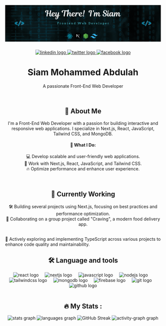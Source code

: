 <div align="center">
  <img src="https://github.com/TurjoSiam/TurjoSiam/blob/main/Hello%20T.gif"  />
</div>

###

<div align="center">
  <a href="https://www.linkedin.com/in/siam-mohammed-abdulah-0193b4162/" target="_blank">
    <img src="https://img.shields.io/static/v1?message=LinkedIn&logo=linkedin&label=&color=0077B5&logoColor=white&labelColor=&style=for-the-badge" height="25" alt="linkedin logo"  />
  </a>
  <a href="https://x.com/SiamTurjo" target="_blank">
    <img src="https://img.shields.io/static/v1?message=Twitter&logo=twitter&label=&color=1DA1F2&logoColor=white&labelColor=&style=for-the-badge" height="25" alt="twitter logo"  />
  </a>
  <a href="https://www.facebook.com/tur.jo.9275" target="_blank">
    <img src="https://img.shields.io/static/v1?message=Facebook&logo=facebook&label=&color=1877F2&logoColor=white&labelColor=&style=for-the-badge" height="25" alt="facebook logo"  />
  </a>
</div>

###

<h1 align="center">Siam Mohammed Abdulah</h1>

<p align="center">A passionate Front-End Web Developer</p>
<br>

###

<h2 align="center">👋 About Me</h2>

<p align="center">I'm a Front-End Web Developer with a passion for building interactive and responsive web applications. I specialize in Next.js, React, JavaScript, Tailwind CSS, and MongoDB.</p><h4 align="center">🎯 What I Do:</h4><p align="center">💻 Develop scalable and user-friendly web applications.<br>🚀 Work with Next.js, React, JavaScript, and Tailwind CSS.<br>🔥 Optimize performance and enhance user experience.</p>
<br>

###

<h2 align="center">🚧 Currently Working</h2>
<p align="center">🛠️ Building several projects using Next.js, focusing on best practices and performance optimization.<br>🍔 Collaborating on a group project called "Craving", a modern food delivery app.</p>
<br>📝 Actively exploring and implementing TypeScript across various projects to enhance code quality and maintainability.<br>

###

<h2 align="center">🛠 Language and tools</h2>

<div align="center">
  <img src="https://cdn.jsdelivr.net/gh/devicons/devicon/icons/react/react-original.svg" height="40" alt="react logo"  />
  <img width="12" />
  <img src="https://cdn.jsdelivr.net/gh/devicons/devicon/icons/nextjs/nextjs-original.svg" height="40" alt="nextjs logo"  />
  <img width="12" />
  <img src="https://cdn.jsdelivr.net/gh/devicons/devicon/icons/javascript/javascript-original.svg" height="40" alt="javascript logo"  />
  <img width="12" />
  <img src="https://cdn.jsdelivr.net/gh/devicons/devicon/icons/nodejs/nodejs-original.svg" height="40" alt="nodejs logo"  />
  <img width="12" />
  <img src="https://cdn.simpleicons.org/tailwindcss/06B6D4" height="40" alt="tailwindcss logo"  />
  <img width="12" />
  <img src="https://cdn.jsdelivr.net/gh/devicons/devicon/icons/mongodb/mongodb-original.svg" height="40" alt="mongodb logo"  />
  <img width="12" />
  <img src="https://skillicons.dev/icons?i=firebase" height="40" alt="firebase logo"  />
  <img width="12" />
  <img src="https://cdn.simpleicons.org/git/F05032" height="40" alt="git logo"  />
  <img width="12" />
  <img src="https://skillicons.dev/icons?i=github" height="40" alt="github logo"  />
</div>
<br>

###

<h2 align="center">🔥   My Stats :</h2>
<div align="center">
  <img src="https://github-readme-stats.vercel.app/api?username=TurjoSiam&hide_title=false&hide_rank=false&show_icons=true&include_all_commits=true&count_private=true&disable_animations=false&theme=noctis_minimus&locale=en&hide_border=false" height="150" alt="stats graph"  />
  <img src="https://github-readme-stats.vercel.app/api/top-langs?username=TurjoSiam&locale=en&hide_title=false&layout=compact&card_width=320&langs_count=5&theme=noctis_minimus&hide_border=false" height="150" alt="languages graph"  />
  <img src="https://github-readme-streak-stats.herokuapp.com?user=TurjoSiam&theme=noctis_minimus" height="180" alt="GitHub Streak">
  <img src="https://github-readme-activity-graph.vercel.app/graph?username=TurjoSiam&theme=noctis-minimus&area=true" height="250" alt="activity-graph graph"  />
</div>

  
###
